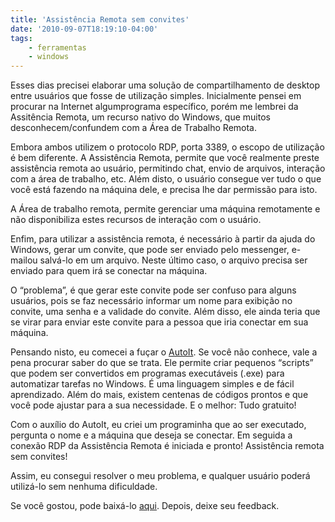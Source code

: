 ```yaml
---
title: 'Assistência Remota sem convites'
date: '2010-09-07T18:19:10-04:00'
tags:
    - ferramentas
    - windows
---
```


Esses dias precisei elaborar uma <span class="bbli">solução</span> de compartilhamento de <span class="bbli">desktop</span> entre usuários que fosse de utilização simples. Inicialmente pensei em procurar na Internet algum<span class="bbli">programa</span> específico, porém me lembrei da Assitência Remota, um recurso nativo do Windows, que muitos desconhecem/confundem com a Área de Trabalho Remota.

Embora ambos utilizem o protocolo RDP, porta 3389, o escopo de utilização é bem diferente. A Assistência Remota, permite que você realmente preste assistência remota ao usuário, permitindo <span class="bbli">chat</span>, envio de arquivos, interação com a área de <span class="bbli">trabalho</span>, etc. Além disto, o usuário consegue ver tudo o que você está fazendo na máquina dele, e precisa lhe dar permissão para isto.

A Área de trabalho remota, permite gerenciar uma máquina remotamente e não disponibiliza estes recursos de interação com o usuário.

Enfim, para utilizar a assistência remota, é necessário à partir da ajuda do Windows, gerar um convite, que pode ser enviado pelo <span class="bbli">messenger</span>, <span class="bbli">e-mail</span>ou salvá-lo em um arquivo. Neste último caso, o arquivo precisa ser enviado para quem irá se conectar na <span class="bbli">máquina</span>.

O “problema”, é que gerar este convite pode ser confuso para alguns usuários, pois se faz necessário informar um nome para exibição no convite, uma senha e a validade do convite. Além disso, ele ainda teria que se virar para enviar este convite para a pessoa que iria conectar em sua máquina.

Pensando nisto, eu comecei a fuçar o [AutoIt](http://www.autoitscript.com/). Se você não conhece, vale a pena procurar saber do que se trata. Ele permite criar pequenos “scripts” que podem ser convertidos em programas executáveis (.exe) para automatizar tarefas no Windows. É uma linguagem simples e de fácil aprendizado. Além do mais, existem centenas de códigos prontos e que você pode ajustar para a sua necessidade. E o melhor: Tudo gratuito!

Com o auxílio do AutoIt, eu criei um programinha que ao ser executado, pergunta o nome e a máquina que deseja se conectar. Em seguida a conexão RDP da Assistência Remota é iniciada e pronto! Assistência remota sem convites!

Assim, eu consegui resolver o meu problema, e qualquer usuário poderá utilizá-lo sem nenhuma dificuldade.

Se você gostou, pode baixá-lo [aqui](http://www.ricardomartins.com.br/arquivos/AssistenciaRemota.zip). Depois, deixe seu feedback.
